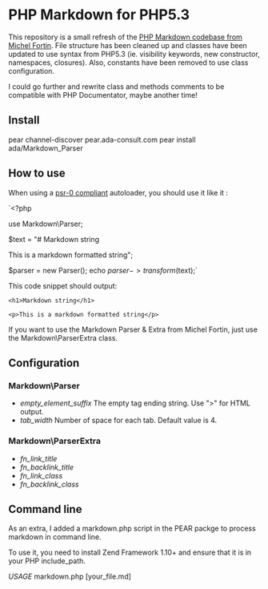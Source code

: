 # PHP Markdown for PHP5.3

This repository is a small refresh of the [PHP Markdown codebase from Michel Fortin](https://github.com/michelf/php-markdown). File structure has been cleaned up and classes have been updated to use syntax from PHP5.3 (ie. visibility keywords, new constructor, namespaces, closures). Also, constants have been removed to use class configuration.

I could go further and rewrite class and methods comments to be compatible with PHP Documentator, maybe another time!

## Install

pear channel-discover pear.ada-consult.com
pear install ada/Markdown\_Parser

## How to use

When using a [psr-0 compliant](http://groups.google.com/group/php-standards) autoloader, you should use it like it :

`<?php

use Markdown\Parser;

$text = "# Markdown string

This is a markdown formatted string";

$parser = new Parser();
echo $parser->transform($text);`

This code snippet should output:

    <h1>Markdown string</h1>
    
    <p>This is a markdown formatted string</p>

If you want to use the Markdown Parser & Extra from Michel Fortin, just use the Markdown\ParserExtra class.

## Configuration

### Markdown\Parser

 * *empty_element_suffix* The empty tag ending string. Use ">" for HTML output.
 * *tab_width* Number of space for each tab. Default value is 4.

### Markdown\ParserExtra

 * *fn_link_title*
 * *fn_backlink_title*
 * *fn_link_class*
 * *fn_backlink_class*

## Command line

As an extra, I added a markdown.php script in the PEAR packge to process markdown in command line.

To use it, you need to install Zend Framework 1.10+ and ensure that it is in your PHP include\_path.

*USAGE* markdown.php [your_file.md]
